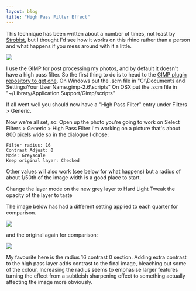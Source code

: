 ```yaml
---
layout: blog
title: "High Pass Filter Effect"
---
```


This technique has been written about a number of times, not least by [Strobist](http://strobist.blogspot.com/2010/02/after-light-high-pass-post-production.html), but I thought I'd see how it works on this rhino rather than a person and what happens if you mess around with it a little.

![](https://photos.smugmug.com/photos/i-6dXmf65/0/82747c80/O/i-6dXmf65.jpg)

I use the GIMP for post processing my photos, and by default it doesn't have a high pass filter. So the first thing to do is to head to the [GIMP plugin repository to get one](http://registry.gimp.org/node/7385).
On Windows put the .scm file in "C:\Documents and Settings\Your User Name\.gimp-2.6\scripts"
On OSX put the .scm file in "~/Library/Application Support/Gimp/scripts"

If all went well you should now have a "High Pass Filter" entry under Filters > Generic.

Now we're all set, so:
Open up the photo you're going to work on
Select Filters > Generic > High Pass Filter
I'm working on a picture that's about 800 pixels wide so in the dialogue I chose:

    Filter radius: 16
    Contrast Adjust: 0
    Mode: Greyscale
    Keep original layer: Checked


Other values will also work (see below for what happens) but a radius of about 1/50th of the image width is a good place to start.

Change the layer mode on the new grey layer to Hard Light
Tweak the opacity of the layer to taste

The image below has had a different setting applied to each quarter for comparison.

![](https://photos.smugmug.com/photos/i-Dd7SKG6/0/7f471efc/O/i-Dd7SKG6.jpg)

and the original again for comparison:

![](https://photos.smugmug.com/photos/i-6dXmf65/0/82747c80/O/i-6dXmf65.jpg)

My favourite here is the radius 16 contrast 0 section. Adding extra contrast to the high pass layer adds contrast to the final image, bleaching out some of the colour. Increasing the radius seems to emphasise larger features turning the effect from a subtleish sharpening effect to something actually affecting the image more obviously.